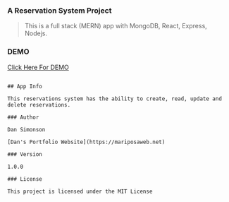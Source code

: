 ### A Reservation System Project

> This is a full stack (MERN) app with MongoDB, React, Express, Nodejs.

### DEMO

[Click Here For DEMO ](https://mysterious-escarpment-64882.herokuapp.com/)

```

## App Info

This reservations system has the ability to create, read, update and delete reservations.

### Author

Dan Simonson

[Dan's Portfolio Website](https://mariposaweb.net)

### Version

1.0.0

### License

This project is licensed under the MIT License
```
